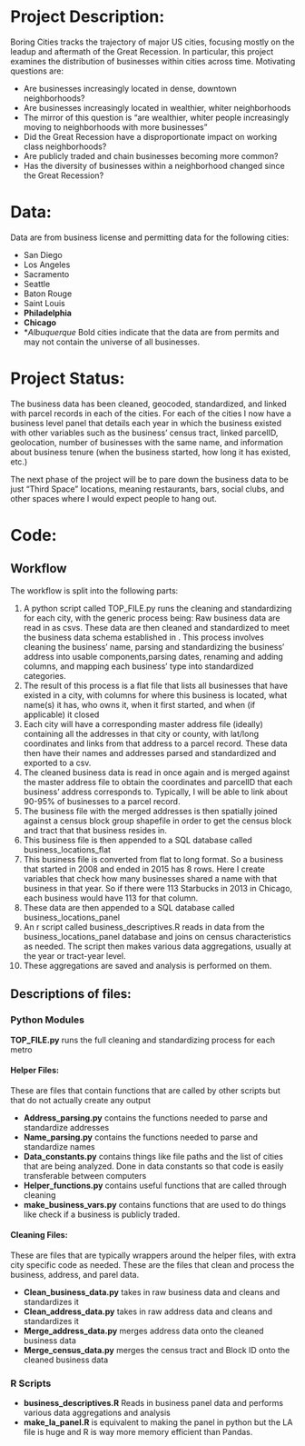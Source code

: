 # Project Description:
Boring Cities tracks the trajectory of major US cities, focusing mostly on the leadup and aftermath of the Great Recession. In particular, this project examines the distribution of businesses within cities across time. Motivating questions are:
- Are businesses increasingly located in dense, downtown neighborhoods?
- Are businesses increasingly located in wealthier, whiter neighborhoods
- The mirror of this question is “are wealthier, whiter people increasingly moving to neighborhoods with more businesses”
- Did the Great Recession have a disproportionate impact on working class neighborhoods?
- Are publicly traded and chain businesses becoming more common?
- Has the diversity of businesses within a neighborhood changed since the Great Recession?
# Data:
Data are from business license and permitting data for the following cities:
- San Diego
- Los Angeles
- Sacramento
- Seattle
- Baton Rouge
- Saint Louis
- **Philadelphia**
- **Chicago**
- **Albuquerque*
Bold cities indicate that the data are from permits and may not contain the universe of all businesses.
# Project Status:
The business data has been cleaned, geocoded, standardized, and linked with parcel records in each of the cities. For each of the cities I now have a business level panel that details each year in which the business existed with other variables such as the business’ census tract, linked parcelID, geolocation, number of businesses with the same name, and information about business tenure (when the business started, how long it has existed, etc.)

The next phase of the project will be to pare down the business data to be just “Third Space” locations, meaning restaurants, bars, social clubs, and other spaces where I would expect people to hang out. 
# Code:
## Workflow
The workflow is split into the following parts:

1. A python script called TOP_FILE.py runs the cleaning and standardizing for each city, with the generic process being:
Raw business data are read in as csvs. These data are then cleaned and standardized to meet the business data schema established in <link to file>. This process involves cleaning the business’ name, parsing and standardizing the business’ address into usable components,parsing dates, renaming and adding columns, and mapping each business’ type into standardized categories.
2. The result of this process is a flat file that lists all businesses that have existed in a city, with columns for where this business is located, what name(s) it has, who owns it, when it first started, and when (if applicable) it closed
3. Each city will have a corresponding master address file (ideally) containing all the addresses in that city or county, with lat/long coordinates and links from that address to a parcel record. These data then have their names and addresses parsed and standardized and exported to a csv.
4. The cleaned business data is read in once again and is merged against the master address file to obtain the coordinates and parcelID that each business’ address corresponds to. Typically, I will be able to link about 90-95% of businesses to a parcel record.
5. The business file with the merged addresses is then spatially joined against a census block group shapefile in order to get the census block and tract that that business resides in.
6. This business file is then appended to a SQL database called business_locations_flat
7. This business file is converted from flat to long format. So a business that started in 2008 and ended in 2015 has 8 rows. Here I create variables that check how many businesses shared a name with that business in that year. So if there were 113 Starbucks in 2013 in Chicago, each business would have 113 for that column.
8. These data are then appended to a SQL database called business_locations_panel
9. An r script called business_descriptives.R reads in data from the business_locations_panel database and joins on census characteristics as needed.
The script then makes various data aggregations, usually at the year or tract-year level. 
10. These aggregations are saved and analysis is performed on them.
## Descriptions of files:
### Python Modules
**TOP_FILE.py** runs the full cleaning and standardizing process for each metro
#### Helper Files:
These are files that contain functions that are called by other scripts but that do not actually create any output
- **Address_parsing.py** contains the functions needed to parse and standardize addresses
- **Name_parsing.py** contains the functions needed to parse and standardize names
- **Data_constants.py** contains things like file paths and the list of cities that are being analyzed. Done in data constants so that code is easily transferable between computers
- **Helper_functions.py** contains useful functions that are called through cleaning
- **make_business_vars.py** contains functions that are used to do things like check if a business is publicly traded.
#### Cleaning Files:
These are files that are typically wrappers around the helper files, with extra city specific code as needed. These are the files that clean and process the business, address, and parel data.
- **Clean_business_data.py** takes in raw business data and cleans and standardizes it
- **Clean_address_data.py** takes in raw address data and cleans and standardizes it
- **Merge_address_data.py** merges address data onto the cleaned business data
- **Merge_census_data.py** merges the census tract and Block ID onto the cleaned business data

### R Scripts
- **business_descriptives.R** Reads in business panel data and performs various data aggregations and analysis
- **make_la_panel.R** is equivalent to making the panel in python but the LA file is huge and R is way more memory efficient than Pandas.







